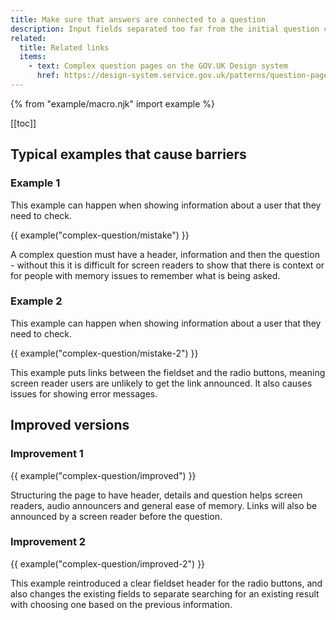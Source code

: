 ```yaml
---
title: Make sure that answers are connected to a question
description: Input fields separated too far from the initial question cause barriers for users who struggled to remember the question.
related:
  title: Related links
  items:
    - text: Complex question pages on the GOV.UK Design system
      href: https://design-system.service.gov.uk/patterns/question-pages/#asking-complex-questions-without-using-hint-text
---
```


{% from "example/macro.njk" import example %}

[[toc]]

## Typical examples that cause barriers

### Example 1

This example can happen when showing information about a user that they need to check.

{{ example("complex-question/mistake") }}

A complex question must have a header, information and then the question - without this it is difficult for screen readers to show that there is context or for people with memory issues to remember what is being asked.

### Example 2

This example can happen when showing information about a user that they need to check.

{{ example("complex-question/mistake-2") }}

This example puts links between the fieldset and the radio buttons, meaning screen reader users are unlikely to get the link announced. It also causes issues for showing error messages.

## Improved versions

### Improvement 1

{{ example("complex-question/improved") }}

Structuring the page to have header, details and question helps screen readers, audio announcers and general ease of memory. Links will also be announced by a screen reader before the question.

### Improvement 2

{{ example("complex-question/improved-2") }}

This example reintroduced a clear fieldset header for the radio buttons, and also changes the existing fields to separate searching for an existing result with choosing one based on the previous information.
